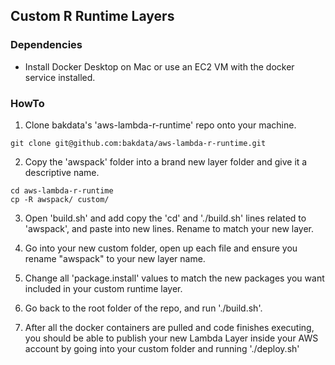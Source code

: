 ## Custom R Runtime Layers

### Dependencies

* Install Docker Desktop on Mac or use an EC2 VM with the docker service installed.

### HowTo

1. Clone bakdata's 'aws-lambda-r-runtime' repo onto your machine.
```
git clone git@github.com:bakdata/aws-lambda-r-runtime.git
```

2. Copy the 'awspack' folder into a brand new layer folder and give it a descriptive name.
```
cd aws-lambda-r-runtime
cp -R awspack/ custom/
```

3. Open 'build.sh' and add copy the 'cd' and './build.sh' lines related to 'awspack', and paste into new lines.  Rename to match your new layer.

4. Go into your new custom folder, open up each file and ensure you rename "awspack" to your new layer name.

5. Change all 'package.install' values to match the new packages you want included in your custom runtime layer.

6. Go back to the root folder of the repo, and run './build.sh'.

7. After all the docker containers are pulled and code finishes executing, you should be able to publish your new Lambda Layer inside your AWS account by going into your custom folder and running './deploy.sh'
